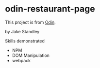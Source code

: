 # odin-restaurant-page

This project is from [Odin](https://www.theodinproject.com/paths/full-stack-ruby-on-rails/courses/javascript/lessons/restaurant-page).

by Jake Standley

Skills demonstrated
  - NPM
  - DOM Manipulation
  - webpack
